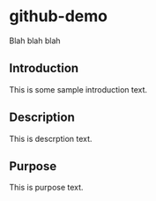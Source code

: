 # github-demo
Blah blah blah


## Introduction
This is some sample introduction text.

## Description
This is descrption text.


## Purpose
This is purpose text.


